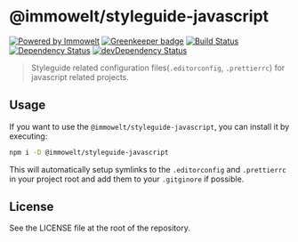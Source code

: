# @immowelt/styleguide-javascript

[![Powered by Immowelt](https://img.shields.io/badge/powered%20by-immowelt-yellow.svg?colorB=ffb200)](https://stackshare.io/immowelt-group/)
[![Greenkeeper badge](https://badges.greenkeeper.io/ImmoweltGroup/styleguide-javascript.svg)](https://greenkeeper.io/)
[![Build Status](https://travis-ci.org/ImmoweltGroup/styleguide-javascript.svg?branch=master)](https://travis-ci.org/ImmoweltGroup/styleguide-javascript)
[![Dependency Status](https://david-dm.org/ImmoweltGroup/styleguide-javascript.svg)](https://david-dm.org/ImmoweltGroup/styleguide-javascript)
[![devDependency Status](https://david-dm.org/ImmoweltGroup/styleguide-javascript/dev-status.svg)](https://david-dm.org/ImmoweltGroup/styleguide-javascript#info=devDependencies&view=table)

> Styleguide related configuration files(`.editorconfig`, `.prettierrc`) for javascript related projects.

## Usage
If you want to use the `@immowelt/styleguide-javascript`, you can install it by executing:
```bash
npm i -D @immowelt/styleguide-javascript
```

This will automatically setup symlinks to the `.editorconfig` and `.prettierrc` in your project root and add them to your `.gitginore` if possible.

## License
See the LICENSE file at the root of the repository.

